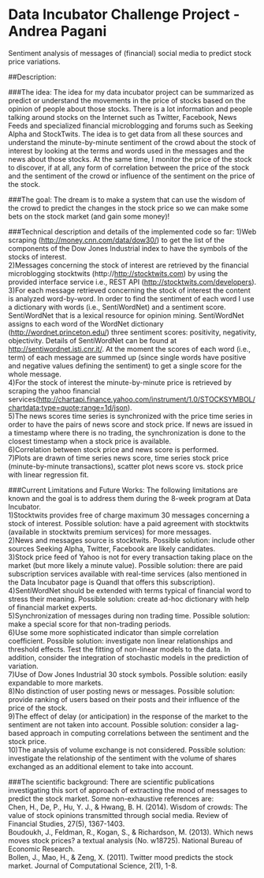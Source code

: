 # Data Incubator Challenge Project - Andrea Pagani
Sentiment analysis of messages of (financial) social media to predict stock price variations.



##Description:

###The idea:
The idea for my data incubator project can be summarized as predict or understand the movements in the price of stocks based on the opinion of people about those stocks. There is a lot information and people talking around stocks on the Internet such as Twitter, Facebook, News Feeds and specialized financial microblogging and forums such as Seeking Alpha and StockTwits.
The idea is to get data from all these sources and understand the minute-by-minute sentiment of the crowd about the stock of interest by looking at the terms and words used in the messages and the news about those stocks. At the same time, I monitor the price of the stock to discover, if at all, any form of correlation between the price of the stock and the sentiment of the crowd or influence of the sentiment on the price of the stock.

###The goal:
The dream is to make a system that can use the wisdom of the crowd to predict the changes in the stock price so we can make some bets on the stock market (and gain some money)!

###Technical description and details of the implemented code so far:
1)Web scraping (http://money.cnn.com/data/dow30/) to get the list of the components of the Dow Jones Industrial index to have the symbols of the stocks of interest.  
2)Messages concerning the stock of interest are retrieved by the financial microblogging stocktwits (http://http://stocktwits.com) by using the provided interface service i.e., REST API (http://stocktwits.com/developers).   
3)For each message retrieved concerning the stock of interest the content is analyzed word-by-word. In order to find the sentiment of each word I use a dictionary with words (i.e., SentiWordNet) and a sentiment score. SentiWordNet that is a lexical resource for opinion mining. SentiWordNet assigns to each word of the WordNet dictionary (http://wordnet.princeton.edu/) three sentiment scores: positivity, negativity, objectivity. Details of SentiWordNet can be found at http://sentiwordnet.isti.cnr.it/. At the moment the scores of each word (i.e., term) of each message are summed up (since single words have positive and negative values defining the sentiment) to get a single score for the whole message.     
4)For the stock of interest the minute-by-minute price is retrieved by scraping the yahoo financial services(http://chartapi.finance.yahoo.com/instrument/1.0/STOCKSYMBOL/chartdata;type=quote;range=1d/json).   
5)The news scores time series is synchronized with the price time series in order to have the pairs of news score and stock price. If news are issued in a timestamp where there is no trading, the synchronization is done to the closest timestamp when a stock price is available.  
6)Correlation between stock price and news score is performed.    
7)Plots are drawn of time series news score, time series stock price (minute-by-minute transactions), scatter plot news score vs. stock price with linear regression fit.

###Current Limitations and Future Works:
The following limitations are known and the goal is to address them during the 8-week program at Data Incubator.  
1)Stocktwits provides free of charge maximum 30 messages concerning a stock of interest. Possible solution: have a paid agreement with stocktwits (available in stocktwits premium services) for more messages.  
2)News and messages source is stocktwits. Possible solution: include other sources Seeking Alpha, Twitter, Facebook are likely candidates.  
3)Stock price feed of Yahoo is not for every transaction taking place on the market (but more likely a minute value). Possible solution: there are paid subscription services available with real-time services (also mentioned in the Data Incubator page is Quandl that offers this subscription).  
4)SentiWordNet should be extended with terms typical of financial word to stress their meaning. Possible solution: create ad-hoc dictionary with help of financial market experts.  
5)Synchronization of messages during non trading time. Possible solution: make a special score for that non-trading periods.  
6)Use some more sophisticated indicator than simple correlation coefficient. Possible solution: investigate non linear relationships and threshold effects. Test the fitting of non-linear models to the data. In addition, consider the integration of stochastic models in the prediction of variation.  
7)Use of Dow Jones Industrial 30 stock symbols. Possible solution: easily expandable to more markets.  
8)No distinction of user posting news or messages. Possible solution: provide ranking of users based on their posts and their influence of the price of the stock.  
9)The effect of delay (or anticipation) in the response of the market to the sentiment are not taken into account. Possible solution: consider a lag-based approach in computing correlations between the sentiment and the stock price.  
10)The analysis of volume exchange is not considered. Possible solution: investigate the relationship of the sentiment with the volume of shares exchanged as an additional element to take into account. 

###The scientific background:
There are scientific publications investigating this sort of approach of extracting the mood of messages to predict the stock market. Some non-exhaustive references are:  
Chen, H., De, P., Hu, Y. J., & Hwang, B. H. (2014). Wisdom of crowds: The value of stock opinions transmitted through social media. Review of Financial Studies, 27(5), 1367-1403.  
Boudoukh, J., Feldman, R., Kogan, S., & Richardson, M. (2013). Which news moves stock prices? a textual analysis (No. w18725). National Bureau of Economic Research.  
Bollen, J., Mao, H., & Zeng, X. (2011). Twitter mood predicts the stock market. Journal of Computational Science, 2(1), 1-8.  

